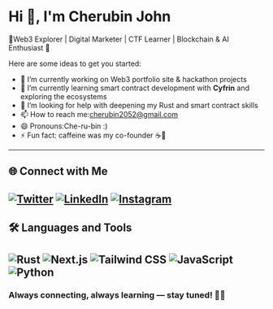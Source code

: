 # Hi 👋, I'm Cherubin John

🌟Web3 Explorer | Digital Marketer | CTF Learner | Blockchain & AI Enthusiast 🌟

Here are some ideas to get you started:

- 🔭 I’m currently working on Web3 portfolio site & hackathon projects
- 🌱 I’m currently learning smart contract development with **Cyfrin** and exploring the ecosystems
- 🤔 I’m looking for help with deepening my Rust and smart contract skills
- 📫 How to reach me:cherubin2052@gmail.com  
- 😄 Pronouns:Che-ru-bin :)
- ⚡ Fun fact: caffeine was my co-founder ☕🚀
---

## 🌐 Connect with Me

[![Twitter](https://img.shields.io/badge/Twitter-1DA1F2?style=for-the-badge&logo=twitter&logoColor=white)](https://x.com/Cherubin2052)
[![LinkedIn](https://img.shields.io/badge/LinkedIn-0A66C2?style=for-the-badge&logo=linkedin&logoColor=white)](https://www.linkedin.com/in/cherubin-john-02a9a4207/)
[![Instagram](https://img.shields.io/badge/Instagram-E4405F?style=for-the-badge&logo=instagram&logoColor=white)](https://www.instagram.com/cherubinnnn/)
---

## 🛠️ Languages and Tools
![Rust](https://img.shields.io/badge/Rust-000000?style=for-the-badge&logo=rust&logoColor=white)
![Next.js](https://img.shields.io/badge/Next.js-000000?style=for-the-badge&logo=next.js&logoColor=white)
![Tailwind CSS](https://img.shields.io/badge/Tailwind_CSS-06B6D4?style=for-the-badge&logo=tailwindcss&logoColor=white)
![JavaScript](https://img.shields.io/badge/JavaScript-F7DF1E?style=for-the-badge&logo=javascript&logoColor=black)
![Python](https://img.shields.io/badge/Python-3776AB?style=for-the-badge&logo=python&logoColor=white)
---

### Always connecting, always learning — stay tuned! 🧠✨

